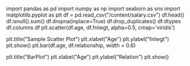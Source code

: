 import pandas as pd
import numpy as np
import seaborn as sns
import matplotlib.pyplot as plt
df = pd.read_csv("/content/salary.csv")
df.head()
df.isnull().sum()
df.dropna(inplace=True)
df.drop_duplicates()
df.dtypes
df.columns
df
plt.scatter(df.age, df.fnlwgt, alpha=0.5, cmap='viridis')

plt.title("Sample Scatter Plot")
plt.xlabel("Age")
plt.ylabel("fnlwgt")
plt.show()
plt.bar(df.age, df.relationship, width = 0.6)

plt.title("BarPlot")
plt.xlabel("Age")
plt.ylabel("Relation")
plt.show()
